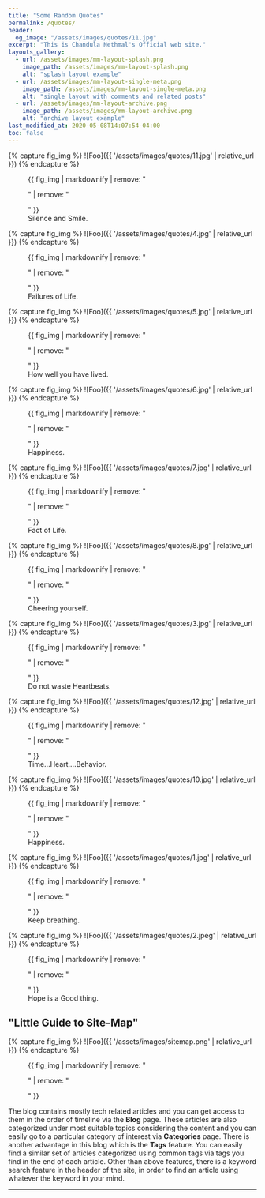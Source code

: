 ```yaml
---
title: "Some Random Quotes"
permalink: /quotes/
header:
  og_image: "/assets/images/quotes/11.jpg" 
excerpt: "This is Chandula Nethmal's Official web site."
layouts_gallery:
  - url: /assets/images/mm-layout-splash.png
    image_path: /assets/images/mm-layout-splash.png
    alt: "splash layout example"
  - url: /assets/images/mm-layout-single-meta.png
    image_path: /assets/images/mm-layout-single-meta.png
    alt: "single layout with comments and related posts"
  - url: /assets/images/mm-layout-archive.png
    image_path: /assets/images/mm-layout-archive.png
    alt: "archive layout example"
last_modified_at: 2020-05-08T14:07:54-04:00
toc: false
---
```


{% capture fig_img %}
![Foo]({{ '/assets/images/quotes/11.jpg' | relative_url }})
{% endcapture %}

<figure>
  {{ fig_img | markdownify | remove: "<p>" | remove: "</p>" }}
  <figcaption>Silence and Smile.</figcaption>
</figure>

{% capture fig_img %}
![Foo]({{ '/assets/images/quotes/4.jpg' | relative_url }})
{% endcapture %}

<figure>
  {{ fig_img | markdownify | remove: "<p>" | remove: "</p>" }}
  <figcaption>Failures of Life.</figcaption>
</figure>

{% capture fig_img %}
![Foo]({{ '/assets/images/quotes/5.jpg' | relative_url }})
{% endcapture %}

<figure>
  {{ fig_img | markdownify | remove: "<p>" | remove: "</p>" }}
  <figcaption>How well you have lived.</figcaption>
</figure>

{% capture fig_img %}
![Foo]({{ '/assets/images/quotes/6.jpg' | relative_url }})
{% endcapture %}

<figure>
  {{ fig_img | markdownify | remove: "<p>" | remove: "</p>" }}
  <figcaption>Happiness.</figcaption>
</figure>

{% capture fig_img %}
![Foo]({{ '/assets/images/quotes/7.jpg' | relative_url }})
{% endcapture %}

<figure>
  {{ fig_img | markdownify | remove: "<p>" | remove: "</p>" }}
  <figcaption>Fact of Life.</figcaption>
</figure>

{% capture fig_img %}
![Foo]({{ '/assets/images/quotes/8.jpg' | relative_url }})
{% endcapture %}

<figure>
  {{ fig_img | markdownify | remove: "<p>" | remove: "</p>" }}
  <figcaption>Cheering yourself.</figcaption>
</figure>

{% capture fig_img %}
![Foo]({{ '/assets/images/quotes/3.jpg' | relative_url }})
{% endcapture %}

<figure>
  {{ fig_img | markdownify | remove: "<p>" | remove: "</p>" }}
  <figcaption>Do not waste Heartbeats.</figcaption>
</figure>

{% capture fig_img %}
![Foo]({{ '/assets/images/quotes/12.jpg' | relative_url }})
{% endcapture %}

<figure>
  {{ fig_img | markdownify | remove: "<p>" | remove: "</p>" }}
  <figcaption>Time...Heart....Behavior.</figcaption>
</figure>

{% capture fig_img %}
![Foo]({{ '/assets/images/quotes/10.jpg' | relative_url }})
{% endcapture %}

<figure>
  {{ fig_img | markdownify | remove: "<p>" | remove: "</p>" }}
  <figcaption>Happiness.</figcaption>
</figure>



{% capture fig_img %}
![Foo]({{ '/assets/images/quotes/1.jpg' | relative_url }})
{% endcapture %}

<figure>
  {{ fig_img | markdownify | remove: "<p>" | remove: "</p>" }}
  <figcaption>Keep breathing.</figcaption>
</figure>

{% capture fig_img %}
![Foo]({{ '/assets/images/quotes/2.jpeg' | relative_url }})
{% endcapture %}

<figure>
  {{ fig_img | markdownify | remove: "<p>" | remove: "</p>" }}
  <figcaption>Hope is a Good thing.</figcaption>
</figure>

## "Little Guide to Site-Map"

{% capture fig_img %}
![Foo]({{ '/assets/images/sitemap.png' | relative_url }})
{% endcapture %}
<figure>
  {{ fig_img | markdownify | remove: "<p>" | remove: "</p>" }}
  <figcaption></figcaption>
</figure>

The blog contains mostly tech related articles and you can get access to them in the order of timeline via the **Blog** page. These articles are also categorized under most suitable topics considering the content and you can easily go to a particular category of interest via **Categories** page. There is another advantage in this blog which is the **Tags** feature. You can easily find a similar set of articles categorized using common tags via tags you find in the end of each article. Other than above features, there is a keyword search feature in the header of the site, in order to find an article using whatever the keyword in your mind.


---




